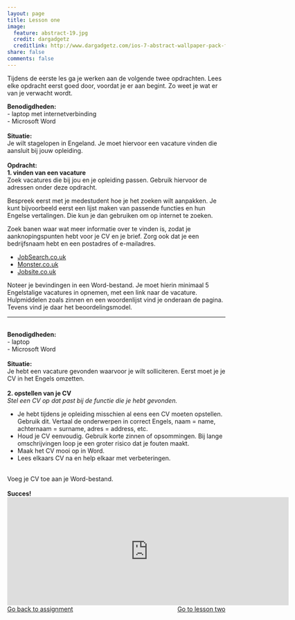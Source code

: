```yaml
---
layout: page
title: Lesson one
image:
  feature: abstract-19.jpg
  credit: dargadgetz
  creditlink: http://www.dargadgetz.com/ios-7-abstract-wallpaper-pack-for-iphone-5-and-ipod-touch-retina/
share: false
comments: false
---
```

Tijdens de eerste les ga je werken aan de volgende twee opdrachten. Lees elke opdracht eerst goed door, voordat je er aan begint. Zo weet je wat er van je verwacht wordt.

<b>Benodigdheden:</b>
<br>- laptop met internetverbinding
<br>- Microsoft Word
<br>
<br>
<b>Situatie:</b>
<br>Je wilt stagelopen in Engeland. Je moet hiervoor een vacature vinden die aansluit bij jouw opleiding.
<br>
<br>
<b>Opdracht:</b>
<br><b>1. vinden van een vacature</b>
<br>Zoek vacatures die bij jou en je opleiding passen. Gebruik hiervoor de adressen onder deze opdracht.

Bespreek eerst met je medestudent hoe je het zoeken wilt aanpakken. Je kunt bijvoorbeeld eerst een lijst maken van passende functies en hun Engelse vertalingen. Die kun je dan gebruiken om op internet te zoeken.

Zoek banen waar wat meer informatie over te vinden is, zodat je aanknopingspunten hebt voor je CV en je brief. Zorg ook dat je een bedrijfsnaam hebt en een postadres of e-mailadres.

<ul>
<li><a href="http://www.jobsearch.co.uk/" target="_blank">JobSearch.co.uk</a></li>
<li><a href="http://www.monster.co.uk/" target="_blank">Monster.co.uk</a></li>
<li><a href="http://www.jobsite.co.uk/" target="_blank">Jobsite.co.uk</a></li>
</ul>

Noteer je bevindingen in een Word-bestand. Je moet hierin minimaal 5 Engelstalige vacatures in opnemen, met een link naar de vacature. Hulpmiddelen zoals zinnen en een woordenlijst vind je onderaan de pagina. Tevens vind je daar het beoordelingsmodel. 
<br>
<hr>
<br>
<b>Benodigdheden:</b>
<br>- laptop
<br>- Microsoft Word
<br>
<br>
<b>Situatie:</b>
<br>Je hebt een vacature gevonden waarvoor je wilt solliciteren. Eerst moet je je CV in het Engels omzetten. 
<br>
<br>
<b>2. opstellen van je CV</b>
<br><i>Stel een CV op dat past bij de functie die je hebt gevonden.</i>
   <ul>
<li> Je hebt tijdens je opleiding misschien al eens een CV moeten opstellen. Gebruik dit. Vertaal de onderwerpen in correct Engels, naam = name, achternaam = surname, adres = address, etc. </li>
<li> Houd je CV eenvoudig. Gebruik korte zinnen of opsommingen. Bij lange omschrijvingen loop je een groter risico dat je fouten maakt. </li>
<li> Maak het CV mooi op in Word. </li>
<li> Lees elkaars CV na en help elkaar met verbeteringen. </li>
   </ul>
<br>Voeg je CV toe aan je Word-bestand.
<br>
<br>
<b>Succes!</b>

<iframe src="https://drive.google.com/embeddedfolderview?id=0BycjBNS3AKDWcmdvWXE4b3RpTFk#list" width="650" height="250" frameborder="0"></iframe>


<div style="float: left"> 
<a href="{{ site.url }}/groepsopdracht/assignment/" class="btn">Go back to assignment</a>
</div>

<div style="float: right"> 
<a href="{{ site.url }}/groepsopdracht/lesson-two/" class="btn">Go to lesson two</a>
</div>